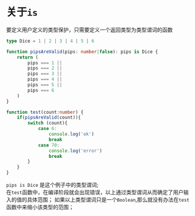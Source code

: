 # 关于`is`


要定义用户定义的类型保护，只需要定义一个返回类型为类型谓词的函数

```typescript
type Dice = 1 | 2 | 3 | 4 | 5 | 6

function pipsAreValid(pips: number|false): pips is Dice {
    return (
        pips === 1 ||
        pips === 2 ||
        pips === 3 ||
        pips === 4 ||
        pips === 5 ||
        pips === 6
    )
}

function test(count:number) {
    if(pipsAreValid(count)){
        switch (count){
            case 6:
                console.log('ok')
                break
            case 70:
                console.log('error')
                break
        }
    }
}
```
`pips is Dice` 是这个例子中的类型谓词;   
在`test`函数中，在编译阶段就会出现错误，以上通过类型谓词从而确定了用户输入的值的具体范围；
如果以上类型谓词只是一个`Boolean`,那么就没有办法在`test`函数中来缩小该类型的范围；